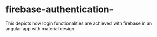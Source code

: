 # firebase-authentication-
This depicts how login functionalities are achieved with firebase in an angular app with material design.
